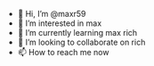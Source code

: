- 👋 Hi, I’m @maxr59
- 👀 I’m interested in max
- 🌱 I’m currently learning max rich
- 💞️ I’m looking to collaborate on rich
- 📫 How to reach me now

<!---
maxr59/maxr59 is a ✨ special ✨ repository because its `README.md` (this file) appears on your GitHub profile.
You can click the Preview link to take a look at your changes.
--->
